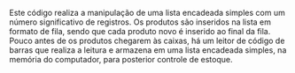 Este código realiza a manipulação de uma lista encadeada simples com um número significativo de registros. 
Os produtos são inseridos na lista em formato de fila, sendo que cada produto novo é inserido ao final da fila. 
Pouco antes de os produtos chegarem às caixas, há um leitor de código de barras que realiza a leitura e armazena em uma lista encadeada simples, 
na memória do computador, para posterior controle de estoque.
